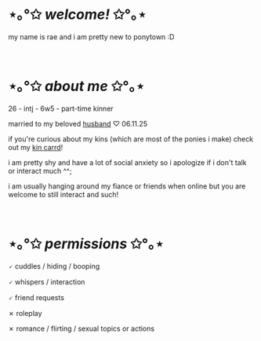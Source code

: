 # ⋆｡°✩ *welcome!* ✩°｡⋆

my name is rae and i am pretty new to ponytown :D

<br>

# ⋆｡°✩ *about me* ✩°｡⋆

26 - intj - 6w5 - part-time kinner

married to my beloved [husband](https://github.com/interphos) ♡ 06.11.25

if you're curious about my kins (which are most of the ponies i make) check out my [kin carrd](https://draegon.carrd.co/)!

i am pretty shy and have a lot of social anxiety so i apologize if i don't talk or interact much ^^;

i am usually hanging around my fiance or friends when online but you are welcome to still interact and such!

<br>

# ⋆｡°✩ *permissions* ✩°｡⋆

🗸 cuddles / hiding / booping

🗸 whispers / interaction

🗸 friend requests

✗ roleplay

✗ romance / flirting / sexual topics or actions
